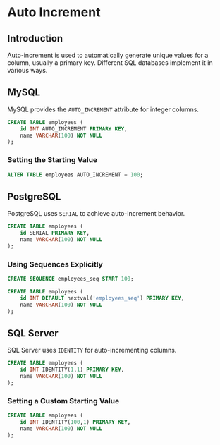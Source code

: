 # Auto Increment

## Introduction
Auto-increment is used to automatically generate unique values for a column, usually a primary key. Different SQL databases implement it in various ways.

## MySQL
MySQL provides the `AUTO_INCREMENT` attribute for integer columns.

```sql
CREATE TABLE employees (
    id INT AUTO_INCREMENT PRIMARY KEY,
    name VARCHAR(100) NOT NULL
);
```

### Setting the Starting Value
```sql
ALTER TABLE employees AUTO_INCREMENT = 100;
```

## PostgreSQL
PostgreSQL uses `SERIAL` to achieve auto-increment behavior.

```sql
CREATE TABLE employees (
    id SERIAL PRIMARY KEY,
    name VARCHAR(100) NOT NULL
);
```

### Using Sequences Explicitly
```sql
CREATE SEQUENCE employees_seq START 100;

CREATE TABLE employees (
    id INT DEFAULT nextval('employees_seq') PRIMARY KEY,
    name VARCHAR(100) NOT NULL
);
```

## SQL Server
SQL Server uses `IDENTITY` for auto-incrementing columns.

```sql
CREATE TABLE employees (
    id INT IDENTITY(1,1) PRIMARY KEY,
    name VARCHAR(100) NOT NULL
);
```

### Setting a Custom Starting Value
```sql
CREATE TABLE employees (
    id INT IDENTITY(100,1) PRIMARY KEY,
    name VARCHAR(100) NOT NULL
);
```


